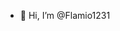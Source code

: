 - 👋 Hi, I’m @Flamio1231


<!---
Flamio1231/Flamio1231 is a ✨ special ✨ repository because its `README.md` (this file) appears on your GitHub profile.
You can click the Preview link to take a look at your changes.
--->
